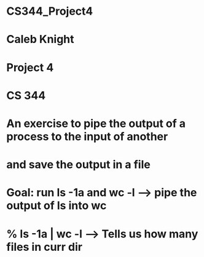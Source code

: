 # CS344_Project4
# Caleb Knight
# Project 4
# CS 344
# An exercise to pipe the output of a process to the input of another
# and save the output in a file
# Goal: run ls -1a and wc -l --> pipe the output of ls into wc
# % ls -1a | wc -l   --> Tells us how many files in curr dir